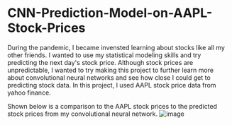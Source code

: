 # CNN-Prediction-Model-on-AAPL-Stock-Prices

During the pandemic, I became invensted learning about stocks like all my other friends. I wanted to use my statistical modeling skills and try predicting the next day's stock price. Although stock prices are unpredictable, I wanted to try making this project to further learn more about convolutional neural networks and see how close I could get to predicting stock data. In this project, I used AAPL stock price data from yahoo finance. 

Shown below is a comparison to the AAPL stock prices to the predicted stock prices from my convolutional neural network.
![image](https://user-images.githubusercontent.com/43764400/146846404-85020e50-770e-44bd-b982-f0318b98e46a.png)
